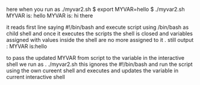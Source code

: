 here when you run as ./myvar2.sh 
$ export MYVAR=hello
$ ./myvar2.sh
MYVAR is: hello
MYVAR is: hi there

it reads first line saying #!/bin/bash and execute script using /bin/bash as child shell and once it executes the scripts the shell is closed and variables assigned with values inside the shell are no more assigned to it .
still output : MYVAR is:hello

to pass the updated MYVAR from script to the variable in the interactive shell
we run as . ./myvar2.sh 
this ignores the #!/bin/bash and run the script using the own cureent shell and executes and updates the variable in current interactive shell


